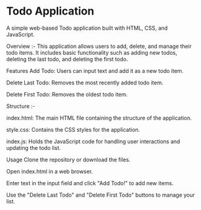 # Todo Application

A simple web-based Todo application built with HTML, CSS, and JavaScript.

Overview :- 
This application allows users to add, delete, and manage their todo items. It includes basic functionality such as adding new todos, deleting the last todo, and deleting the first todo.

Features
Add Todo: Users can input text and add it as a new todo item.

Delete Last Todo: Removes the most recently added todo item.

Delete First Todo: Removes the oldest todo item.

Structure :- 

index.html: The main HTML file containing the structure of the application.

style.css: Contains the CSS styles for the application.

index.js: Holds the JavaScript code for handling user interactions and updating the todo list.

Usage
Clone the repository or download the files.

Open index.html in a web browser.

Enter text in the input field and click "Add Todo!" to add new items.

Use the "Delete Last Todo" and "Delete First Todo" buttons to manage your list.
